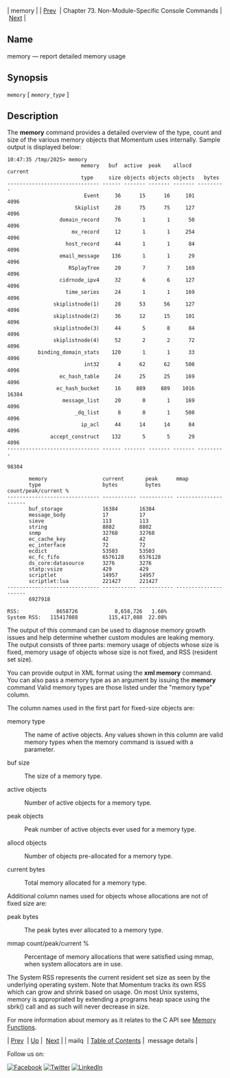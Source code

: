 | memory |
| [Prev](console_commands.mailq.php)  | Chapter 73. Non-Module-Specific Console Commands |  [Next](console_commands.message_details.php) |

<a name="console_commands.memory"></a>
## Name

memory — report detailed memory usage

## Synopsis

`memory` [ *`memory_type`* ]

<a name="idp11117408"></a>
## Description

The **memory** command provides a detailed overview of the type, count and size of the various memory objects that Momentum uses internally. Sample output is displayed below:

```
10:47:35 /tmp/2025> memory
                        memory   buf  active  peak    allocd    current
                        type     size objects objects objects   bytes
------------------------------ ------ ------- ------- ------- ---------
                         Event     36      15      16     101      4096
                      Skiplist     28      75      75     127      4096
                 domain_record     76       1       1      50      4096
                     mx_record     12       1       1     254      4096
                   host_record     44       1       1      84      4096
                 email_message    136       1       1      29      4096
                    RSplayTree     20       7       7     169      4096
                 cidrnode_ipv4     32       6       6     127      4096
                   time_series     24       1       1     169      4096
               skiplistnode(1)     28      53      56     127      4096
               skiplistnode(2)     36      12      15     101      4096
               skiplistnode(3)     44       5       8      84      4096
               skiplistnode(4)     52       2       2      72      4096
          binding_domain_stats    120       1       1      33      4096
                         int32      4      62      62     508      4096
                 ec_hash_table     24      25      25     169      4096
                ec_hash_bucket     16     889     889    1016     16384
                  message_list     20       0       1     169      4096
                      _dq_list      8       0       1     508      4096
                        ip_acl     44      14      14      84      4096
              accept_construct    132       5       5      29      4096
------------------------------ ------ ------- ------- ------- ---------
                                                                  98304

       memory                  current       peak      mmap
       type                    bytes         bytes     count/peak/current %
------------------------------ ----------- ----------- ---------------------
       buf_storage             16384       16384
       message_body            17          17
       sieve                   113         113
       string                  8802        8802
       snmp                    32768       32768
       ec_cache_key            42          42
       ec_interface            72          72
       ecdict                  53503       53503
       ec_fc_fifo              6576128     6576128
       ds_core:datasource      3276        3276
       statp:vsize             429         429
       scriptlet               14957       14957
       scriptlet:lua           221427      221427
------------------------------ ----------- ----------- ---------------------
       6927918

RSS:            8658726            8,658,726   1.66%
System RSS:   115417088          115,417,088  22.08%
```

The output of this command can be used to diagnose memory growth issues and help determine whether custom modules are leaking memory. The output consists of three parts: memory usage of objects whose size is fixed, memory usage of objects whose size is not fixed, and RSS (resident set size).

You can provide output in XML format using the **xml memory**        command. You can also pass a memory type as an argument by issuing the **memory** command Valid memory types are those listed under the "memory type" column.

The column names used in the first part for fixed-size objects are:

<dl class="variablelist">

<dt>memory type</dt>

<dd>

The name of active objects. Any values shown in this column are valid memory types when the memory command is issued with a parameter.

</dd>

<dt>buf size</dt>

<dd>

The size of a memory type.

</dd>

<dt>active objects</dt>

<dd>

Number of active objects for a memory type.

</dd>

<dt>peak objects</dt>

<dd>

Peak number of active objects ever used for a memory type.

</dd>

<dt>allocd objects</dt>

<dd>

Number of objects pre-allocated for a memory type.

</dd>

<dt>current bytes</dt>

<dd>

Total memory allocated for a memory type.

</dd>

</dl>

Additional column names used for objects whose allocations are not of fixed size are:

<dl class="variablelist">

<dt>peak bytes</dt>

<dd>

The peak bytes ever allocated to a memory type.

</dd>

<dt>mmap count/peak/current %</dt>

<dd>

Percentage of memory allocations that were satisfied using mmap, when system allocators are in use.

</dd>

</dl>

The System RSS represents the current resident set size as seen by the underlying operating system. Note that Momentum tracks its own RSS which can grow and shrink based on usage. On most Unix systems, memory is appropriated by extending a programs heap space using the sbrk() call and as such will never decrease in size.

For more information about memory as it relates to the C API see [Memory Functions](https://support.messagesystems.com/docs/web-c-api/memory.php).

| [Prev](console_commands.mailq.php)  | [Up](console.cmds.ref.php) |  [Next](console_commands.message_details.php) |
| mailq  | [Table of Contents](index.php) |  message details |

Follow us on:

[![Facebook](https://support.messagesystems.com/images/icon-facebook.png)](http://www.facebook.com/messagesystems) [![Twitter](https://support.messagesystems.com/images/icon-twitter.png)](http://twitter.com/#!/MessageSystems) [![LinkedIn](https://support.messagesystems.com/images/icon-linkedin.png)](http://www.linkedin.com/company/message-systems)